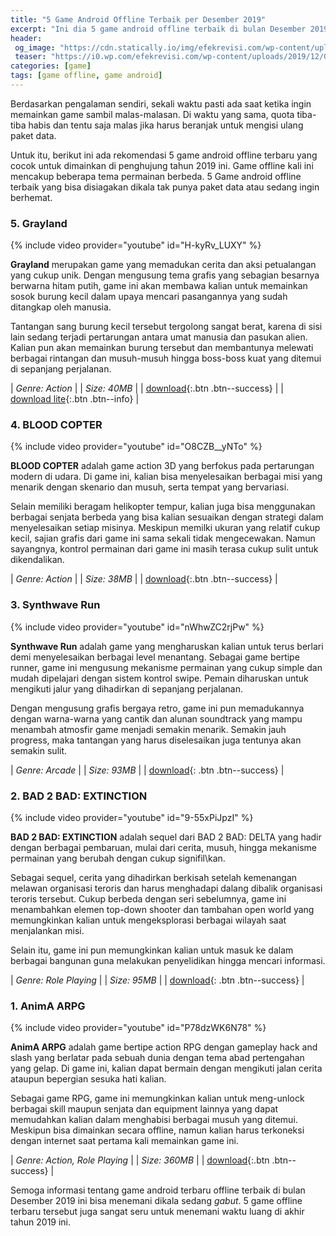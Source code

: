 ```yaml
---
title: "5 Game Android Offline Terbaik per Desember 2019"
excerpt: "Ini dia 5 game android offline terbaik di bulan Desember 2019"
header:
 og_image: "https://cdn.statically.io/img/efekrevisi.com/wp-content/uploads/2019/12/Game-Android-Offline-Terbaik-Desember-2019.jpg"
 teaser: "https://i0.wp.com/efekrevisi.com/wp-content/uploads/2019/12/Game-Android-Offline-Terbaik-Desember-2019.jpg?resize=345,255"
categories: [game]
tags: [game offline, game android]
---
```

Berdasarkan pengalaman sendiri, sekali waktu pasti ada saat ketika ingin memainkan game sambil malas-malasan. Di waktu yang sama, quota tiba-tiba habis dan tentu saja malas jika harus beranjak untuk mengisi ulang paket data.

Untuk itu, berikut ini ada rekomendasi 5 game android offline terbaru yang cocok untuk dimainkan di penghujung tahun 2019 ini. Game offline kali ini mencakup beberapa tema permainan berbeda. 5 Game android offline terbaik yang bisa disiagakan dikala tak punya paket data atau sedang ingin berhemat.

### 5. Grayland

{% include video provider="youtube" id="H-kyRv_LUXY" %}

**Grayland** merupakan game yang memadukan cerita dan aksi petualangan yang cukup unik. Dengan mengusung tema grafis yang sebagian besarnya berwarna hitam putih, game ini akan membawa kalian untuk memainkan sosok burung kecil dalam upaya mencari pasangannya yang sudah ditangkap oleh manusia.

Tantangan sang burung kecil tersebut tergolong sangat berat, karena di sisi lain sedang terjadi pertarungan antara umat manusia dan pasukan alien. Kalian pun akan memainkan burung tersebut dan membantunya melewati berbagai rintangan dan musuh-musuh hingga boss-boss kuat yang ditemui di sepanjang perjalanan.

| _Genre: Action_ |
| _Size: 40MB_ |
| [download](https://play.google.com/store/apps/details?id=com.OsOs.Grayland.Premium){:.btn .btn--success} |
| [download lite](https://play.google.com/store/apps/details?id=com.OsOs.Grayland){:.btn .btn--info} |

### 4. BLOOD COPTER

{% include video provider="youtube" id="O8CZB__yNTo" %}

**BLOOD COPTER** adalah game action 3D yang berfokus pada pertarungan modern di udara. Di game ini, kalian bisa menyelesaikan berbagai misi yang menarik dengan skenario dan musuh, serta tempat yang bervariasi. 

Selain memiliki beragam helikopter tempur, kalian juga bisa menggunakan berbagai senjata berbeda yang bisa kalian sesuaikan dengan strategi dalam menyelesaikan setiap misinya. Meskipun memilki ukuran yang relatif cukup kecil, sajian grafis dari game ini sama sekali tidak mengecewakan. Namun sayangnya, kontrol permainan dari game ini masih terasa cukup sulit untuk dikendalikan.

| _Genre: Action_ |
| _Size: 38MB_ |
| [download](https://play.google.com/store/apps/details?id=com.masilgames.BloodCopter){:.btn .btn--success} |

### 3. Synthwave Run

{% include video provider="youtube" id="nWhwZC2rjPw" %}

**Synthwave Run** adalah game yang mengharuskan kalian untuk terus berlari demi menyelesaikan berbagai level menantang. Sebagai game bertipe runner, game ini mengusung mekanisme permainan yang cukup simple dan mudah dipelajari dengan sistem kontrol swipe. Pemain diharuskan untuk mengikuti jalur yang dihadirkan di sepanjang perjalanan.

Dengan mengusung grafis bergaya retro, game ini pun memadukannya dengan warna-warna yang cantik dan alunan soundtrack yang mampu menambah atmosfir game menjadi semakin menarik. Semakin jauh progress, maka tantangan yang harus diselesaikan juga tentunya akan semakin sulit.

| _Genre: Arcade_ |
| _Size: 93MB_ |
| [download](https://play.google.com/store/apps/details?id=com.synthwave.run){: .btn .btn--success} |

### 2. BAD 2 BAD: EXTINCTION

{% include video provider="youtube" id="9-55xPiJpzI" %}

**BAD 2 BAD: EXTINCTION** adalah sequel dari BAD 2 BAD: DELTA yang hadir dengan berbagai pembaruan, mulai dari cerita, musuh, hingga mekanisme permainan yang berubah dengan cukup signifil\kan.

Sebagai sequel, cerita yang dihadirkan berkisah setelah kemenangan melawan organisasi teroris dan harus menghadapi dalang dibalik organisasi teroris tersebut. Cukup berbeda dengan seri sebelumnya, game ini menambahkan elemen top-down shooter dan tambahan open world yang memungkinkan kalian untuk mengeksplorasi berbagai wilayah saat menjalankan misi.

Selain itu, game ini pun memungkinkan kalian untuk masuk ke dalam berbagai bangunan guna melakukan penyelidikan hingga mencari informasi.

| _Genre: Role Playing_ |
| _Size: 95MB_ |
| [download](https://play.google.com/store/apps/details?id=com.dawinstone.b2be){: .btn .btn--success} |

### 1. AnimA ARPG

{% include video provider="youtube" id="P78dzWK6N78" %}

**AnimA ARPG** adalah game bertipe action RPG dengan gameplay hack and slash yang berlatar pada sebuah dunia dengan tema abad pertengahan yang gelap. Di game ini, kalian dapat bermain dengan mengikuti jalan cerita ataupun bepergian sesuka hati kalian.

Sebagai game RPG, game ini memungkinkan kalian untuk meng-unlock berbagai skill maupun senjata dan equipment lainnya yang dapat memudahkan kalian dalam menghabisi berbagai musuh yang ditemui. Meskipun bisa dimainkan secara offline, namun kalian harus terkoneksi dengan internet saat pertama kali memainkan game ini.

| _Genre: Action, Role Playing_ |
| _Size: 360MB_ |
| [download](https://play.google.com/store/apps/details?id=com.ExiliumGames.Anima){:.btn .btn--success} |

Semoga informasi tentang game android terbaru offline terbaik di bulan Desember 2019 ini bisa menemani dikala sedang _gabut_. 5 game offline terbaru tersebut juga sangat seru untuk menemani waktu luang di akhir tahun 2019 ini.
